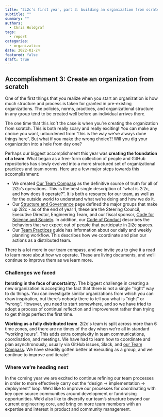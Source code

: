 ```yaml
---
title: "2i2c’s first year, part 3: building an organization from scratch."
subtitle: ""
summary: ""
authors:
  - Chris Holdgraf
tags:
  - report
categories:
  - organization
date: 2022-01-24
featured: false
draft: true
---
```


## Accomplishment 3: Create an organization from scratch

One of the first things that you realize when you start an organization is how much structure and process is taken for granted in pre-existing organizations. The policies, norms, practices, and organizational structure in any group tend to be created well before an individual arrives there.

The one time that this *isn’t* the case is when you’re creating the organization from scratch. This is both really scary and really exciting! You can make any choice you want, unburdened from “this is the way we’ve always done things here”. But what if you make the wrong choice?! Will you dig your organization into a hole from day one?

Perhaps our biggest accomplishment this year was **creating the foundation of a team**. What began as a free-form collection of people and GitHub repositories has slowly evolved into a more structured set of organizational practices and team norms. Here are a few major steps towards this accomplishment:

- We created [Our Team Compass](http://team-compass.2i2c.org) as the definitive source of truth for all of 2i2c’s operations. This is the best single description of “what is 2i2c, and how does it operate?”. It is both a resource for our team, as well as for the outside world to understand what we’re doing and how we do it.
- Our [Structure and Governance](https://compass.2i2c.org/about/structure.html) page defined the major groups that make up 2i2c - as of the end of year 1, these are the Steering Council, Executive Director, Engineering Team, and our fiscal sponsor, [Code for Science and Society](http://codeforscience.org). In addition, our [Code of Conduct](https://compass.2i2c.org/code-of-conduct/index.html) describes the behaviors that we expect out of people that participate in 2i2c spaces.
- Our [Team Practices](https://compass.2i2c.org/practices/index.html) guide has information about our daily and weekly planning workflow. This describes how we coordinate and plan our actions as a distributed team.

There is a lot more in our team compass, and we invite you to give it a read to learn more about how we operate. These are living documents, and we’ll continue to improve them as we learn more.

### Challenges we faced

**Iterating in the face of uncertainty**. The biggest challenge in creating a new organization is accepting the fact that there is not a single “right” way to do things. You can investigate similar organizations from which you can draw inspiration, but there’s nobody there to tell you what is “right” or “wrong”. However, you need to start somewhere, and so we have tried to adopt a process of continual reflection and improvement rather than trying to get things perfect the first time.

**Working as a fully distributed team**.  2i2c's team is split across more than 6 time zones, and there are no times of the day when we're all in standard "working hours". This adds extra complexity in team communications, coordination, and meetings.  We have had to learn how to coordinate and plan asynchronously, usually via GitHub issues, Slack, and [our Team Compass](http://team-compass.2i2c.org). We have steadily gotten better at executing as a group, and we continue to improve and iterate!

### Where we’re heading next

In the coming year we are excited to continue refining our team processes in order to more effectively carry out the “design → implementation → deployment” loop. We’d like to improve our processes for coordinating with key open source communities around development or fundraising opportunities. We’d also like to diversify our team’s structure beyond our current engineering core, and bring on more team members with an expertise and interest in product and community management.
